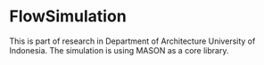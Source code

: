 # FlowSimulation
This is part of research in Department of Architecture University of Indonesia.
The simulation is using MASON as a core library.
